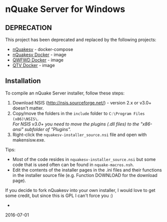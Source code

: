 # nQuake Server for Windows

## DEPRECATION

This project has been deprecated and replaced by the following projects:

* [nQuakesv](https://github.com/nQuake/nquakesv) - docker-compose
* [nQuakesv Docker](https://github.com/niclaslindstedt/nquakesv-docker) - image
* [QWFWD Docker](https://github.com/niclaslindstedt/qwfwd-docker) - image
* [QTV Docker](https://github.com/niclaslindstedt/qtv-docker) - image

## Installation

To compile an nQuake Server installer, follow these steps:

1) Download NSIS (http://nsis.sourceforge.net/) - version 2.x or v3.0+ doesn't matter.<br>
2) Copy/move the folders in the `include` folder to `C:\Program Files (x86)\NSIS\`.<br>
_For NSIS v3.0+ you need to move the plugins (.dll files) to the "x86-ansi" subfolder of "Plugins"._<br>
3) Right-click the `nquakesv-installer_source.nsi` file and open with makensisw.exe.<br>

Tips:<br>
* Most of the code resides in `nquakesv-installer_source.nsi` but some code that is used often can be found in `nquake-macros.nsh`.<br>
* Edit the contents of the installer pages in the .ini files and their functions in the installer source file (e.g. Function DOWNLOAD for the download page).<br>

If you decide to fork nQuakesv into your own installer, I would love to get some credit, but since this is GPL I can't force you :)

-
2016-07-01
